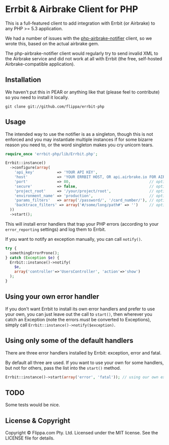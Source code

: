 # Errbit & Airbrake Client for PHP

This is a full-featured client to add integration with Errbit (or Airbrake)
to any PHP >= 5.3 application.

We had a number of issues with the
[php-airbrake-notifier](https://github.com/geoloqi/php-airbrake-notifier)
client, so we wrote this, based on the actual airbrake gem.

The php-airbrake-notifier client would regularly try to send invalid XML
to the Airbrake service and did not work at all with Errbit (the free,
self-hosted Airbrake-compatible application).

## Installation

We haven't put this in PEAR or anything like that (please feel to contribute)
so you need to install it locally.

    git clone git://github.com/flippa/errbit-php

## Usage

The intended way to use the notifier is as a singleton, though this is not
enforced and you may instantiate multiple instances if for some bizarre
reason you need to, or the word singleton makes you cry unicorn tears.

``` php
require_once 'errbit-php/lib/Errbit.php';

Errbit::instance()
  ->configure(array(
    'api_key'          => 'YOUR API KEY',
    'host'             => 'YOUR ERRBIT HOST, OR api.airbrake.io FOR AIRBRAKE',
    'port'             => 80,                                   // optional
    'secure'           => false,                                // optional
    'project_root'     => '/your/project/root',                 // optional
    'environment_name' => 'production',                         // optional
    'params_filters'   => array('/password/', '/card_number/'), // optional
    'backtrace_filters' => array('#/some/long/path#' => '')     // optional
  ))
  ->start();
```

This will install error handlers that trap your PHP errors (according to
your `error_reporting` settings) and log them to Errbit.

If you want to notify an exception manually, you can call `notify()`.

``` php
try {
  somethingErrorProne();
} catch (Exception $e) {
  Errbit::instance()->notify(
    $e,
    array('controller'=>'UsersController', 'action'=>'show')
  );
}
```

## Using your own error handler

If you don't want Errbit to install its own error handlers and prefer to use
your own, you can just leave out the call to `start()`, then wherever you
catch an Exception (note the errors *must* be converted to Exceptions), simply
call `Errbit::instance()->notify($exception)`.

## Using only some of the default handlers

There are three error handlers installed by Errbit: exception, error and fatal.

By default all three are used. If you want to use your own for some handlers,
but not for others, pass the list into the `start()` method.

``` php
Errbit::instance()->start(array('error', 'fatal')); // using our own exception handler
```

## TODO

Some tests would be nice.

## License & Copyright

Copyright © Flippa.com Pty. Ltd. Licensed under the MIT license. See the LICENSE
file for details.
